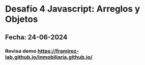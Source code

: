 # Desafío 4 Javascript: Arreglos y Objetos
## Fecha: 24-06-2024
### Revisa demo https://framirez-lab.github.io/inmobiliaria.github.io/